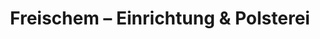 ---
title: "Freischem – Einrichtung & Polsterei"
url: /meckenheim/freischem-einrichtung-und-polsterei/
shop: Raumausstattung
---